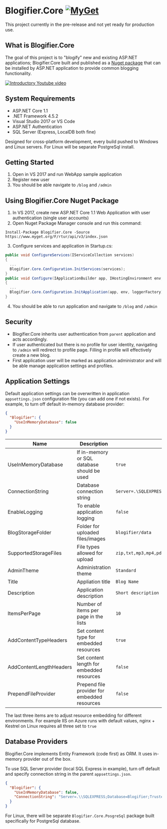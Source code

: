 # Blogifier.Core [![MyGet](https://buildstats.info/myget/rtur/Blogifier.Core)](https://www.myget.org/feed/rtur/package/nuget/Blogifier.Core)

This project currently in the pre-release and not yet ready for production use.

## What is Blogifier.Core

The goal of this project is to "blogify" new and existing ASP.NET applications; Blogifier.Core built and published as a [Nuget package](https://www.myget.org/feed/rtur/package/nuget/Blogifier.Core) that can be installed by ASP.NET application to provide common blogging functionality.

[![Introductory Youtube video](https://img.youtube.com/vi/vb0lYJKGHSw/0.jpg)](https://www.youtube.com/watch?v=vb0lYJKGHSw)

## System Requirements

* ASP.NET Core 1.1
* .NET Framework 4.5.2
* Visual Studio 2017 or VS Code
* ASP.NET Authentication
* SQL Server (Express, LocalDB both fine)

Designed for cross-platform development, every build pushed to Windows and Linux servers. For Linux will be separate PostgreSql install.

## Getting Started

1. Open in VS 2017 and run WebApp sample application
2. Register new user
3. You should be able navigate to `/blog` and `/admin`

## Using Blogifier.Core Nuget Package

1. In VS 2017, create new ASP.NET Core 1.1 Web Application with user authentication (single user accounts)
2. Open Nuget Package Manager console and run this command:
```
Install-Package Blogifier.Core -Source https://www.myget.org/F/rtur/api/v3/index.json
```
3. Configure services and application in Startup.cs:
```csharp
public void ConfigureServices(IServiceCollection services)
{
  ...
  Blogifier.Core.Configuration.InitServices(services);
}
public void Configure(IApplicationBuilder app, IHostingEnvironment env, ILoggerFactory loggerFactory)
{
  ...
  Blogifier.Core.Configuration.InitApplication(app, env, loggerFactory);
}
```
4. You should be able to run application and navigate to `/blog` and `/admin`

## Security

* Blogifier.Core inherits user authentication from `parent` application and acts accordingly.
* If user authenticated but there is no profile for user identity, navigating to `/admin` will redirect to profile page. Filling in profile will effectively create a new blog. 
* First application user will be marked as application administrator and will be able manage application settings and profiles.

## Application Settings

Default application settings can be overwritten in application `appsettings.json` configuration file (you can add one if not exists). For example, to turn off default in-memory database provider:

```json
{
  "Blogifier": {
    "UseInMemoryDatabase": false
  }
}
```

| Name | Description | Default Value
| --------- | ----------- | ------------ |
| UseInMemoryDatabase | If in-memory or SQL database should be used | `true` |
| ConnectionString | Database connection string | `Server=.\SQLEXPRESS;Database=Blogifier;Trusted_Connection=True;` |
| EnableLogging | To enable application logging | `false` |
| BlogStorageFolder | Folder for uploaded files/images | `blogifier/data` |
| SupportedStorageFiles | File types allowed for upload | `zip,txt,mp3,mp4,pdf,doc,docx,xls,xlsx,xml` |
| AdminTheme | Administration theme | `Standard` |
| Title | Appliation title | `Blog Name` |
| Description | Application description | `Short description of the blog` |
| ItemsPerPage | Number of items per page in the lists | `10` |
| AddContentTypeHeaders | Set content type for embedded resources | `true` |
| AddContentLengthHeaders | Set content length for embedded resources | `false` |
| PrependFileProvider | Prepend file provider for embedded resources | `false` |

The last three items are to adjust resource embedding for different environments. For example IIS on Azure runs with default values, nginx + Kestrel on Linux requires all three set to `true`

## Database Providers

Blogifier.Core implements Entity Framework (code first) as ORM. It uses in-memory provider out of the box. 

To use SQL Server provider (local SQL Express in example), turn off default and specify connection string in the parent `appsettings.json`.

```json
{
  "Blogifier": {
    "UseInMemoryDatabase": false,
    "ConnectionString": "Server=.\\SQLEXPRESS;Database=Blogifier;Trusted_Connection=True;"
  }
}
```

For Linux, there will be separate `Blogifier.Core.PosgreSql` package built specifically for PostgreSql database.
